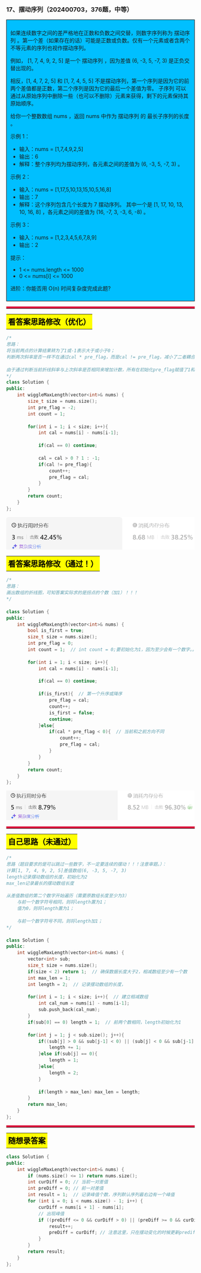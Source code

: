 ### 17、摆动序列（202400703，376题，中等）
<div style="border: 1px solid black; padding: 10px; background-color: #00BFFF;">

如果连续数字之间的差严格地在正数和负数之间交替，则数字序列称为 摆动序列 。第一个差（如果存在的话）可能是正数或负数。仅有一个元素或者含两个不等元素的序列也视作摆动序列。

例如， [1, 7, 4, 9, 2, 5] 是一个 摆动序列 ，因为差值 (6, -3, 5, -7, 3) 是正负交替出现的。

相反，[1, 4, 7, 2, 5] 和 [1, 7, 4, 5, 5] 不是摆动序列，第一个序列是因为它的前两个差值都是正数，第二个序列是因为它的最后一个差值为零。
子序列 可以通过从原始序列中删除一些（也可以不删除）元素来获得，剩下的元素保持其原始顺序。

给你一个整数数组 nums ，返回 nums 中作为 摆动序列 的 最长子序列的长度 。

示例 1：

- 输入：nums = [1,7,4,9,2,5]
- 输出：6
- 解释：整个序列均为摆动序列，各元素之间的差值为 (6, -3, 5, -7, 3) 。

示例 2：

- 输入：nums = [1,17,5,10,13,15,10,5,16,8]
- 输出：7
- 解释：这个序列包含几个长度为 7 摆动序列。
其中一个是 [1, 17, 10, 13, 10, 16, 8] ，各元素之间的差值为 (16, -7, 3, -3, 6, -8) 。

示例 3：

- 输入：nums = [1,2,3,4,5,6,7,8,9]
- 输出：2
 

提示：

- 1 <= nums.length <= 1000
- 0 <= nums[i] <= 1000
 

进阶：你能否用 O(n) 时间复杂度完成此题?

  </p>
</div>

<hr style="border-top: 5px solid #DC143C;">
<table>
  <tr>
    <td bgcolor="Yellow" style="padding: 5px; border: 0px solid black;">
      <span style="font-weight: bold; font-size: 20px;color: black;">
      看答案思路修改（优化）
      </span>
    </td>
  </tr>
</table>

```C++ {.line-numbers}
/*
思路：
将当前两点的计算结果转为了1或-1表示大于或小于0；
判断两次斜率是否一样不在通过cal * pre_flag，而是cal != pre_flag，减小了二者耦合，所以可以通过下面方式判断，更简洁了。

由于通过判断当前折线斜率与上次斜率是否相同来增加计数，所有在初始化pre_flag赋值了1和-1之外的-2，这样第一次遇到折线必然会增加计数，而不用增加判断是否为第一次！！！
*/
class Solution {
public:
    int wiggleMaxLength(vector<int>& nums) {
        size_t size = nums.size();
        int pre_flag = -2;
        int count = 1; 

        for(int i = 1; i < size; i++){
            int cal = nums[i] - nums[i-1];

            if(cal == 0) continue;

            cal = cal > 0 ? 1 : -1;
            if(cal != pre_flag){
                count++;
                pre_flag = cal;
            }
        }
        return count;
    }
};

```
![alt text](image/4125775755cd4ca74cc89759d013522.png)
<table>
  <tr>
    <td bgcolor="Yellow" style="padding: 5px; border: 0px solid black;">
      <span style="font-weight: bold; font-size: 20px;color: black;">
      看答案思路修改（通过！）
      </span>
    </td>
  </tr>
</table>

```C++ {.line-numbers}
/*
思路：
画出数组的折线图，可知答案实际求的是拐点的个数（加1）！！！
*/

class Solution {
public:
    int wiggleMaxLength(vector<int>& nums) {
        bool is_first = true;
        size_t size = nums.size();
        int pre_flag = 0;
        int count = 1;  // int count = 0;要初始化为1，因为至少会有一个数字。。

        for(int i = 1; i < size; i++){
            int cal = nums[i] - nums[i-1];

            if(cal == 0) continue;

            if(is_first){  // 第一个升序或降序
                pre_flag = cal;
                count++;
                is_first = false;
                continue;
            }else{
                if(cal * pre_flag < 0){  // 当前和之前方向不同
                    count++;
                    pre_flag = cal;
                }
            }
        }
        return count;
    }
};
```
![alt text](image/e2eb8c0f8178551c8615cde84f692c0.png)

<hr style="border-top: 5px solid #DC143C;">

<table>
  <tr>
    <td bgcolor="Yellow" style="padding: 5px; border: 0px solid black;">
      <span style="font-weight: bold; font-size: 20px;color: black;">
      自己思路（未通过）
      </span>
    </td>
  </tr>
</table>

```C++ {.line-numbers}
/*
思路（题目要求的是可以跳过一些数字，不一定要连续的摆动！！！注意审题。）：
计算[1, 7, 4, 9, 2, 5]差值数组(6, -3, 5, -7, 3)
length记录摆动数组的长度，初始化为2
max_len记录最长的摆动数组长度

从差值数组的第二个数字开始遍历（需要原数组长度至少为3）
    与前一个数字符号相同，则将length置为1；
    值为0，则将length置为1；

    与前一个数字符号不同，则将length加1；
*/

class Solution {
public:
    int wiggleMaxLength(vector<int>& nums) {
        vector<int> sub;
        size_t size = nums.size();
        if(size < 2) return 1;  // 确保数据长度大于2，相减数组至少有一个数
        int max_len = 1;
        int length = 2;  // 记录摆动数组的长度，

        for(int i = 1; i < size; i++){  // 建立相减数组
            int cal_num = nums[i] - nums[i-1];
            sub.push_back(cal_num);
        }
        if(sub[0] == 0) length = 1;  // 前两个数相同，length初始化为1

        for(int j = 1; j < sub.size(); j++){
            if((sub[j] > 0 && sub[j-1] < 0) || (sub[j] < 0 && sub[j-1] > 0)){  // 相邻异号
                length += 1;
            }else if(sub[j] == 0){
                length = 1;
            }else{
                length = 2;
            }
            
            if(length > max_len) max_len = length;
        }
        return max_len;
    }
};

```
<hr style="border-top: 5px solid #DC143C;">
<table>
  <tr>
    <td bgcolor="Yellow" style="padding: 5px; border: 0px solid black;">
      <span style="font-weight: bold; font-size: 20px;color: black;">
      随想录答案
      </span>
    </td>
  </tr>
</table>

```C++ {.line-numbers}
class Solution {
public:
    int wiggleMaxLength(vector<int>& nums) {
        if (nums.size() <= 1) return nums.size();
        int curDiff = 0; // 当前一对差值
        int preDiff = 0; // 前一对差值
        int result = 1;  // 记录峰值个数，序列默认序列最右边有一个峰值
        for (int i = 0; i < nums.size() - 1; i++) {
            curDiff = nums[i + 1] - nums[i];
            // 出现峰值
            if ((preDiff <= 0 && curDiff > 0) || (preDiff >= 0 && curDiff < 0)) {
                result++;
                preDiff = curDiff; // 注意这里，只在摆动变化的时候更新prediff
            }
        }
        return result;
    }
};

```
